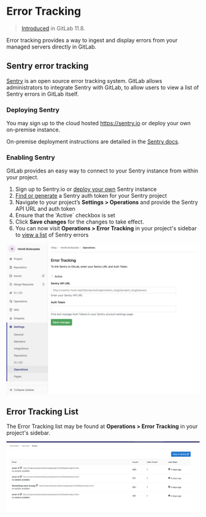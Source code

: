 # Error Tracking

> [Introduced](https://gitlab.com/groups/gitlab-org/-/epics/169) in GitLab 11.8.

Error tracking provides a way to ingest and display errors from your managed servers directly in GitLab.

## Sentry error tracking

[Sentry](https://sentry.io/) is an open source error tracking system. GitLab allows administrators to integrate Sentry with GitLab, to allow users to view a list of Sentry errors in GitLab itself.

### Deploying Sentry

You may sign up to the cloud hosted https://sentry.io or deploy your own on-premise instance.

On-premise deployment instructions are detailed in the [Sentry docs](https://docs.sentry.io/server/installation/).

### Enabling Sentry

GitLab provides an easy way to connect to your Sentry instance from within your project.

1. Sign up to Sentry.io or [deploy your own](#deploying-sentry) Sentry instance
1. [Find or generate](https://docs.sentry.io/api/auth/) a Sentry auth token for your Sentry project
1. Navigate to your project’s **Settings > Operations** and provide the Sentry API URL and auth token
1. Ensure that the 'Active` checkbox is set
1. Click **Save changes** for the changes to take effect.
1. You can now visit **Operations > Error Tracking** in your project's sidebar to [view a list](#error-tracking-list) of Sentry errors

![Error Tracking configuration](img/error_tracking_configuration.png)

## Error Tracking List

The Error Tracking list may be found at **Operations > Error Tracking** in your project's sidebar.

![Error Tracking list](img/error_tracking_list_temporary.png)
